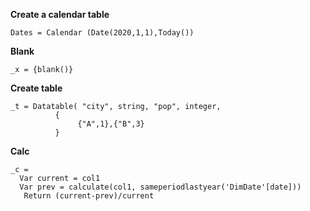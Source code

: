 **Create a calendar table**

    Dates = Calendar (Date(2020,1,1),Today())

**Blank**

    _x = {blank()}

**Create table**

    _t = Datatable( "city", string, "pop", integer,
              {
                   {"A",1},{"B",3}
              }

**Calc**

    _c =
      Var current = col1
      Var prev = calculate(col1, sameperiodlastyear('DimDate'[date]))
       Return (current-prev)/current
